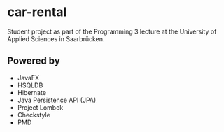 # car-rental

Student project as part of the Programming 3 lecture at the University of Applied Sciences in Saarbrücken.

## Powered by

- JavaFX
- HSQLDB
- Hibernate
- Java Persistence API (JPA)
- Project Lombok
- Checkstyle
- PMD
